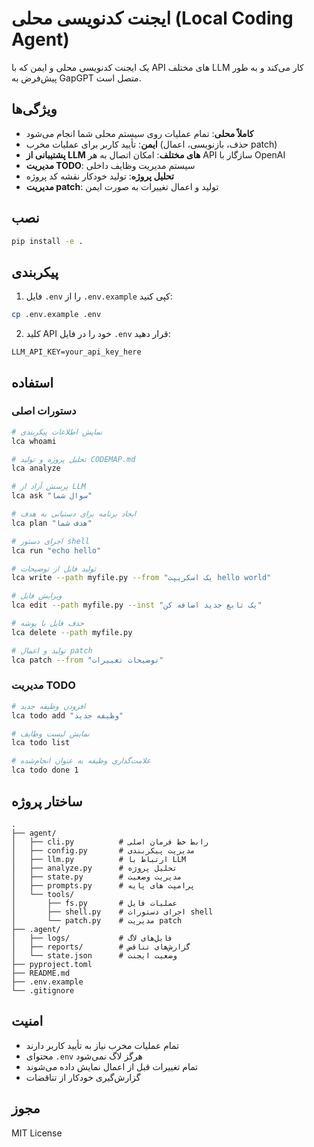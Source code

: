 # ایجنت کدنویسی محلی (Local Coding Agent)

یک ایجنت کدنویسی محلی و ایمن که با API های مختلف LLM کار می‌کند و به طور پیش‌فرض به GapGPT متصل است.

## ویژگی‌ها

- **کاملاً محلی**: تمام عملیات روی سیستم محلی شما انجام می‌شود
- **ایمن**: تأیید کاربر برای عملیات مخرب (حذف، بازنویسی، اعمال patch)
- **پشتیبانی از LLM های مختلف**: امکان اتصال به هر API سازگار با OpenAI
- **مدیریت TODO**: سیستم مدیریت وظایف داخلی
- **تحلیل پروژه**: تولید خودکار نقشه کد پروژه
- **مدیریت patch**: تولید و اعمال تغییرات به صورت ایمن

## نصب

```bash
pip install -e .
```

## پیکربندی

1. فایل `.env` را از `.env.example` کپی کنید:
```bash
cp .env.example .env
```

2. کلید API خود را در فایل `.env` قرار دهید:
```env
LLM_API_KEY=your_api_key_here
```

## استفاده

### دستورات اصلی

```bash
# نمایش اطلاعات پیکربندی
lca whoami

# تحلیل پروژه و تولید CODEMAP.md
lca analyze

# پرسش آزاد از LLM
lca ask "سوال شما"

# ایجاد برنامه برای دستیابی به هدف
lca plan "هدف شما"

# اجرای دستور shell
lca run "echo hello"

# تولید فایل از توضیحات
lca write --path myfile.py --from "یک اسکریپت hello world"

# ویرایش فایل
lca edit --path myfile.py --inst "یک تابع جدید اضافه کن"

# حذف فایل یا پوشه
lca delete --path myfile.py

# تولید و اعمال patch
lca patch --from "توضیحات تغییرات"
```

### مدیریت TODO

```bash
# افزودن وظیفه جدید
lca todo add "وظیفه جدید"

# نمایش لیست وظایف
lca todo list

# علامت‌گذاری وظیفه به عنوان انجام‌شده
lca todo done 1
```

## ساختار پروژه

```
.
├── agent/
│   ├── cli.py          # رابط خط فرمان اصلی
│   ├── config.py       # مدیریت پیکربندی
│   ├── llm.py          # ارتباط با LLM
│   ├── analyze.py      # تحلیل پروژه
│   ├── state.py        # مدیریت وضعیت
│   ├── prompts.py      # پرامپت های پایه
│   └── tools/
│       ├── fs.py       # عملیات فایل
│       ├── shell.py    # اجرای دستورات shell
│       └── patch.py    # مدیریت patch
├── .agent/
│   ├── logs/           # فایل‌های لاگ
│   ├── reports/        # گزارش‌های تناقض
│   └── state.json      # وضعیت ایجنت
├── pyproject.toml
├── README.md
├── .env.example
└── .gitignore
```

## امنیت

- تمام عملیات مخرب نیاز به تأیید کاربر دارند
- محتوای `.env` هرگز لاگ نمی‌شود
- تمام تغییرات قبل از اعمال نمایش داده می‌شوند
- گزارش‌گیری خودکار از تناقضات

## مجوز

MIT License